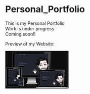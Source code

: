 # Personal_Portfolio
<p>This is my Personal Portfolio<br>
Work is under progress<br>
Coming soon!!</p>
<p> Preview of my Website: </p>
<img src="Screenshot 2023-03-04 200216.png" width="200px">
